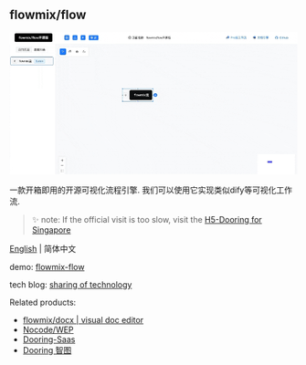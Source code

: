 ## flowmix/flow

![](./public/cp2.gif)

一款开箱即用的开源可视化流程引擎. 我们可以使用它实现类似dify等可视化工作流.

> ✨ note: If the official visit is too slow, visit the [H5-Dooring for Singapore](http://h5.dooring.vip)

[English](./readme.md) | 简体中文

demo: [flowmix-flow](http://flowmix.turntip.cn/flow-v0)

tech blog: [sharing of technology](http://flowmix.turntip.cn/flow/static/logo.ce1bcd6a.jpeg)

Related products:

- [flowmix/docx |  visual doc editor](http://flowmix.turntip.cn/docx)
- [Nocode/WEP](http://doc.dooring.vip)
- [Dooring-Saas](https://dooring.vip)
- [Dooring 智图](https://magic.dooring.vip)